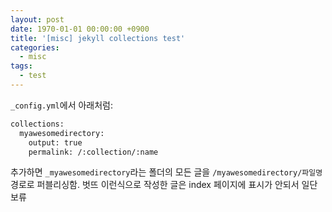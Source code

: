 ```yaml
---
layout: post
date: 1970-01-01 00:00:00 +0900
title: '[misc] jekyll collections test'
categories:
  - misc
tags:
  - test
---
```


`_config.yml`에서 아래처럼:
```bash
collections:
  myawesomedirectory:
    output: true
    permalink: /:collection/:name
```

추가하면 `_myawesomedirectory`라는 폴더의 모든 글을 `/myawesomedirectory/파일명` 경로로 퍼블리싱함.
벗뜨 이런식으로 작성한 글은 index 페이지에 표시가 안되서 일단 보류
